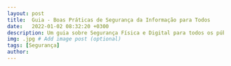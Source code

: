 ```yaml
---
layout: post
title:  Guia - Boas Práticas de Segurança da Informação para Todos
date:   2022-01-02 08:32:20 +0300
description: Um guia sobre Segurança Física e Digital para todos os públicos! # Add post description (optional)
img: .jpg # Add image post (optional)
tags: [Segurança]
author:
---
```

